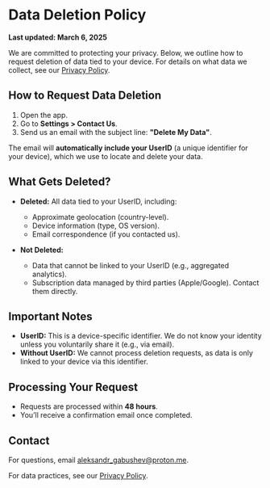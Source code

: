# Data Deletion Policy

**Last updated: March 6, 2025**

We are committed to protecting your privacy. Below, we outline how to request deletion of data tied to your device. For details on what data we collect, see our [Privacy Policy](https://github.com/AleksandrGabushev/Privacy-Policy/blob/main/privacy_policy.md).

## How to Request Data Deletion

1. Open the app.
2. Go to **Settings > Contact Us**.
3. Send us an email with the subject line: **"Delete My Data"**.

The email will **automatically include your UserID** (a unique identifier for your device), which we use to locate and delete your data.

## What Gets Deleted?

- **Deleted:** All data tied to your UserID, including:
  - Approximate geolocation (country-level).
  - Device information (type, OS version).
  - Email correspondence (if you contacted us).

- **Not Deleted:**
  - Data that cannot be linked to your UserID (e.g., aggregated analytics).
  - Subscription data managed by third parties (Apple/Google). Contact them directly.

## Important Notes

- **UserID:** This is a device-specific identifier. We do not know your identity unless you voluntarily share it (e.g., via email).
- **Without UserID:** We cannot process deletion requests, as data is only linked to your device via this identifier.

## Processing Your Request

- Requests are processed within **48 hours**.
- You’ll receive a confirmation email once completed.

## Contact

For questions, email [aleksandr_gabushev@proton.me](mailto:aleksandr_gabushev@proton.me).

For data practices, see our [Privacy Policy](https://github.com/AleksandrGabushev/Privacy-Policy/blob/main/privacy_policy.md).

